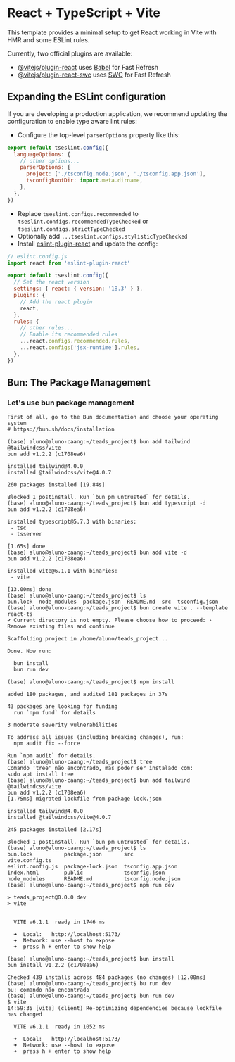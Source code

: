 # React + TypeScript + Vite

This template provides a minimal setup to get React working in Vite with HMR and some ESLint rules.

Currently, two official plugins are available:

- [@vitejs/plugin-react](https://github.com/vitejs/vite-plugin-react/blob/main/packages/plugin-react/README.md) uses [Babel](https://babeljs.io/) for Fast Refresh
- [@vitejs/plugin-react-swc](https://github.com/vitejs/vite-plugin-react-swc) uses [SWC](https://swc.rs/) for Fast Refresh

## Expanding the ESLint configuration

If you are developing a production application, we recommend updating the configuration to enable type aware lint rules:

- Configure the top-level `parserOptions` property like this:

```js
export default tseslint.config({
  languageOptions: {
    // other options...
    parserOptions: {
      project: ['./tsconfig.node.json', './tsconfig.app.json'],
      tsconfigRootDir: import.meta.dirname,
    },
  },
})
```

- Replace `tseslint.configs.recommended` to `tseslint.configs.recommendedTypeChecked` or `tseslint.configs.strictTypeChecked`
- Optionally add `...tseslint.configs.stylisticTypeChecked`
- Install [eslint-plugin-react](https://github.com/jsx-eslint/eslint-plugin-react) and update the config:

```js
// eslint.config.js
import react from 'eslint-plugin-react'

export default tseslint.config({
  // Set the react version
  settings: { react: { version: '18.3' } },
  plugins: {
    // Add the react plugin
    react,
  },
  rules: {
    // other rules...
    // Enable its recommended rules
    ...react.configs.recommended.rules,
    ...react.configs['jsx-runtime'].rules,
  },
})
```
## Bun: The Package Management

### Let's use bun package management

```
First of all, go to the Bun documentation and choose your operating system
# https://bun.sh/docs/installation
```

```
(base) aluno@aluno-caang:~/teads_project$ bun add tailwind @tailwindcss/vite
bun add v1.2.2 (c1708ea6)

installed tailwind@4.0.0
installed @tailwindcss/vite@4.0.7

260 packages installed [19.84s]

Blocked 1 postinstall. Run `bun pm untrusted` for details.
(base) aluno@aluno-caang:~/teads_project$ bun add typescript -d
bun add v1.2.2 (c1708ea6)

installed typescript@5.7.3 with binaries:
 - tsc
 - tsserver

[1.65s] done
(base) aluno@aluno-caang:~/teads_project$ bun add vite -d
bun add v1.2.2 (c1708ea6)

installed vite@6.1.1 with binaries:
 - vite

[13.00ms] done
(base) aluno@aluno-caang:~/teads_project$ ls
bun.lock  node_modules  package.json  README.md  src  tsconfig.json
(base) aluno@aluno-caang:~/teads_project$ bun create vite . --template react-ts
✔ Current directory is not empty. Please choose how to proceed: › Remove existing files and continue

Scaffolding project in /home/aluno/teads_project...

Done. Now run:

  bun install
  bun run dev

(base) aluno@aluno-caang:~/teads_project$ npm install

added 180 packages, and audited 181 packages in 37s

43 packages are looking for funding
  run `npm fund` for details

3 moderate severity vulnerabilities

To address all issues (including breaking changes), run:
  npm audit fix --force

Run `npm audit` for details.
(base) aluno@aluno-caang:~/teads_project$ tree
Comando 'tree' não encontrado, mas poder ser instalado com:
sudo apt install tree
(base) aluno@aluno-caang:~/teads_project$ bun add tailwind @tailwindcss/vite
bun add v1.2.2 (c1708ea6)
[1.75ms] migrated lockfile from package-lock.json

installed tailwind@4.0.0
installed @tailwindcss/vite@4.0.7

245 packages installed [2.17s]

Blocked 1 postinstall. Run `bun pm untrusted` for details.
(base) aluno@aluno-caang:~/teads_project$ ls
bun.lock          package.json       src                 vite.config.ts
eslint.config.js  package-lock.json  tsconfig.app.json
index.html        public             tsconfig.json
node_modules      README.md          tsconfig.node.json
(base) aluno@aluno-caang:~/teads_project$ npm run dev

> teads_project@0.0.0 dev
> vite


  VITE v6.1.1  ready in 1746 ms

  ➜  Local:   http://localhost:5173/
  ➜  Network: use --host to expose
  ➜  press h + enter to show help

(base) aluno@aluno-caang:~/teads_project$ bun install
bun install v1.2.2 (c1708ea6)

Checked 439 installs across 484 packages (no changes) [12.00ms]
(base) aluno@aluno-caang:~/teads_project$ bu run dev
bu: comando não encontrado
(base) aluno@aluno-caang:~/teads_project$ bun run dev
$ vite
14:59:35 [vite] (client) Re-optimizing dependencies because lockfile has changed

  VITE v6.1.1  ready in 1052 ms

  ➜  Local:   http://localhost:5173/
  ➜  Network: use --host to expose
  ➜  press h + enter to show help
```
